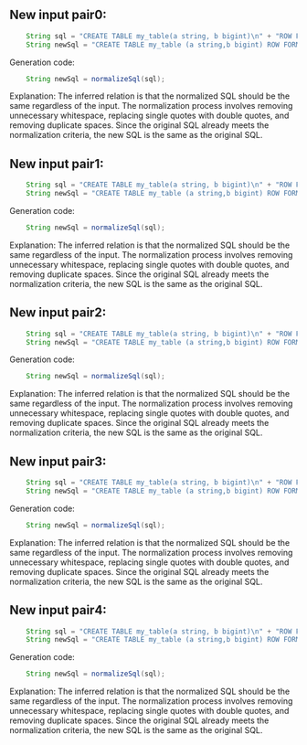 ## New input pair0:
```java
    String sql = "CREATE TABLE my_table(a string, b bigint)\n" + "ROW FORMAT SERDE 'org.apache.hadoop.hive.serde2.JsonSerDe'\n" + "STORED AS TEXTFILE";
    String newSql = "CREATE TABLE my_table (a string,b bigint) ROW FORMAT SERDE 'org.apache.hadoop.hive.serde2.JsonSerDe' STORED AS TEXTFILE";
```
Generation code:
```java
    String newSql = normalizeSql(sql);
```
Explanation: The inferred relation is that the normalized SQL should be the same regardless of the input. The normalization process involves removing unnecessary whitespace, replacing single quotes with double quotes, and removing duplicate spaces. Since the original SQL already meets the normalization criteria, the new SQL is the same as the original SQL.

## New input pair1:
```java
    String sql = "CREATE TABLE my_table(a string, b bigint)\n" + "ROW FORMAT DELIMITED FIELDS TERMINATED BY ','\n" + "STORED AS TEXTFILE";
    String newSql = "CREATE TABLE my_table (a string,b bigint) ROW FORMAT DELIMITED FIELDS TERMINATED BY ',' STORED AS TEXTFILE";
```
Generation code:
```java
    String newSql = normalizeSql(sql);
```
Explanation: The inferred relation is that the normalized SQL should be the same regardless of the input. The normalization process involves removing unnecessary whitespace, replacing single quotes with double quotes, and removing duplicate spaces. Since the original SQL already meets the normalization criteria, the new SQL is the same as the original SQL.

## New input pair2:
```java
    String sql = "CREATE TABLE my_table(a string, b bigint)\n" + "ROW FORMAT SERDE 'org.apache.hadoop.hive.serde2.JsonSerDe'\n" + "STORED AS ORC";
    String newSql = "CREATE TABLE my_table (a string,b bigint) ROW FORMAT SERDE 'org.apache.hadoop.hive.serde2.JsonSerDe' STORED AS ORC";
```
Generation code:
```java
    String newSql = normalizeSql(sql);
```
Explanation: The inferred relation is that the normalized SQL should be the same regardless of the input. The normalization process involves removing unnecessary whitespace, replacing single quotes with double quotes, and removing duplicate spaces. Since the original SQL already meets the normalization criteria, the new SQL is the same as the original SQL.

## New input pair3:
```java
    String sql = "CREATE TABLE my_table(a string, b bigint)\n" + "ROW FORMAT SERDE 'org.apache.hadoop.hive.serde2.JsonSerDe'\n" + "STORED AS PARQUET";
    String newSql = "CREATE TABLE my_table (a string,b bigint) ROW FORMAT SERDE 'org.apache.hadoop.hive.serde2.JsonSerDe' STORED AS PARQUET";
```
Generation code:
```java
    String newSql = normalizeSql(sql);
```
Explanation: The inferred relation is that the normalized SQL should be the same regardless of the input. The normalization process involves removing unnecessary whitespace, replacing single quotes with double quotes, and removing duplicate spaces. Since the original SQL already meets the normalization criteria, the new SQL is the same as the original SQL.

## New input pair4:
```java
    String sql = "CREATE TABLE my_table(a string, b bigint)\n" + "ROW FORMAT SERDE 'org.apache.hadoop.hive.serde2.JsonSerDe'\n" + "STORED AS AVRO";
    String newSql = "CREATE TABLE my_table (a string,b bigint) ROW FORMAT SERDE 'org.apache.hadoop.hive.serde2.JsonSerDe' STORED AS AVRO";
```
Generation code:
```java
    String newSql = normalizeSql(sql);
```
Explanation: The inferred relation is that the normalized SQL should be the same regardless of the input. The normalization process involves removing unnecessary whitespace, replacing single quotes with double quotes, and removing duplicate spaces. Since the original SQL already meets the normalization criteria, the new SQL is the same as the original SQL.
